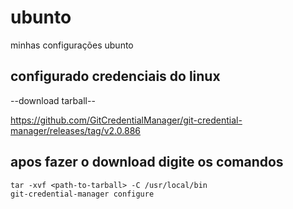 # ubunto
minhas configurações ubunto


## configurado credenciais do linux

--download tarball--

https://github.com/GitCredentialManager/git-credential-manager/releases/tag/v2.0.886

## apos fazer o download digite os comandos

```
tar -xvf <path-to-tarball> -C /usr/local/bin
git-credential-manager configure
```
